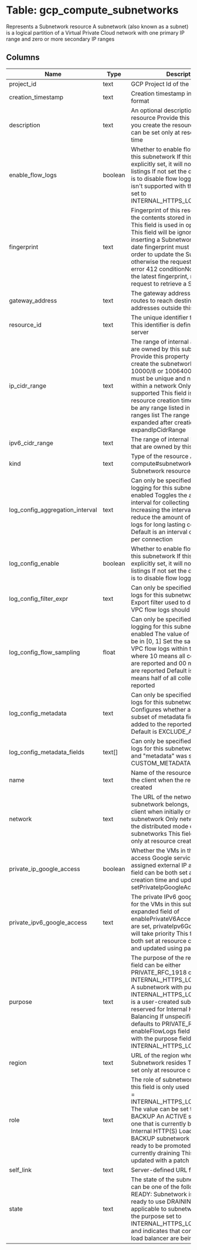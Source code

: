 
# Table: gcp_compute_subnetworks
Represents a Subnetwork resource  A subnetwork (also known as a subnet) is a logical partition of a Virtual Private Cloud network with one primary IP range and zero or more secondary IP ranges
## Columns
| Name        | Type           | Description  |
| ------------- | ------------- | -----  |
|project_id|text|GCP Project Id of the resource|
|creation_timestamp|text|Creation timestamp in RFC3339 text format|
|description|text|An optional description of this resource Provide this property when you create the resource This field can be set only at resource creation time|
|enable_flow_logs|boolean|Whether to enable flow logging for this subnetwork If this field is not explicitly set, it will not appear in get listings If not set the default behavior is to disable flow logging This field isn't supported with the purpose field set to INTERNAL_HTTPS_LOAD_BALANCER|
|fingerprint|text|Fingerprint of this resource A hash of the contents stored in this object This field is used in optimistic locking This field will be ignored when inserting a Subnetwork An up-to-date fingerprint must be provided in order to update the Subnetwork, otherwise the request will fail with error 412 conditionNotMet  To see the latest fingerprint, make a get() request to retrieve a Subnetwork|
|gateway_address|text|The gateway address for default routes to reach destination addresses outside this subnetwork|
|resource_id|text|The unique identifier for the resource This identifier is defined by the server|
|ip_cidr_range|text|The range of internal addresses that are owned by this subnetwork Provide this property when you create the subnetwork For example, 10000/8 or 1006400/10 Ranges must be unique and non-overlapping within a network Only IPv4 is supported This field is set at resource creation time The range can be any range listed in the Valid ranges list The range can be expanded after creation using expandIpCidrRange|
|ipv6_cidr_range|text|The range of internal IPv6 addresses that are owned by this subnetwork|
|kind|text|Type of the resource Always compute#subnetwork for Subnetwork resources|
|log_config_aggregation_interval|text|Can only be specified if VPC flow logging for this subnetwork is enabled Toggles the aggregation interval for collecting flow logs Increasing the interval time will reduce the amount of generated flow logs for long lasting connections Default is an interval of 5 seconds per connection|
|log_config_enable|boolean|Whether to enable flow logging for this subnetwork If this field is not explicitly set, it will not appear in get listings If not set the default behavior is to disable flow logging|
|log_config_filter_expr|text|Can only be specified if VPC flow logs for this subnetwork is enabled Export filter used to define which VPC flow logs should be logged|
|log_config_flow_sampling|float|Can only be specified if VPC flow logging for this subnetwork is enabled The value of the field must be in [0, 1] Set the sampling rate of VPC flow logs within the subnetwork where 10 means all collected logs are reported and 00 means no logs are reported Default is 05, which means half of all collected logs are reported|
|log_config_metadata|text|Can only be specified if VPC flow logs for this subnetwork is enabled Configures whether all, none or a subset of metadata fields should be added to the reported VPC flow logs Default is EXCLUDE_ALL_METADATA|
|log_config_metadata_fields|text[]|Can only be specified if VPC flow logs for this subnetwork is enabled and "metadata" was set to CUSTOM_METADATA|
|name|text|Name of the resource Provided by the client when the resource is created|
|network|text|The URL of the network to which this subnetwork belongs, provided by the client when initially creating the subnetwork Only networks that are in the distributed mode can have subnetworks This field can be set only at resource creation time|
|private_ip_google_access|boolean|Whether the VMs in this subnet can access Google services without assigned external IP addresses This field can be both set at resource creation time and updated using setPrivateIpGoogleAccess|
|private_ipv6_google_access|text|The private IPv6 google access type for the VMs in this subnet This is an expanded field of enablePrivateV6Access If both fields are set, privateIpv6GoogleAccess will take priority  This field can be both set at resource creation time and updated using patch|
|purpose|text|The purpose of the resource. This field can be either PRIVATE_RFC_1918 or INTERNAL_HTTPS_LOAD_BALANCER A subnetwork with purpose set to INTERNAL_HTTPS_LOAD_BALANCER is a user-created subnetwork that is reserved for Internal HTTP(S) Load Balancing If unspecified, the purpose defaults to PRIVATE_RFC_1918 The enableFlowLogs field isn't supported with the purpose field set to INTERNAL_HTTPS_LOAD_BALANCE|
|region|text|URL of the region where the Subnetwork resides This field can be set only at resource creation time|
|role|text|The role of subnetwork Currently, this field is only used when purpose = INTERNAL_HTTPS_LOAD_BALANCER The value can be set to ACTIVE or BACKUP An ACTIVE subnetwork is one that is currently being used for Internal HTTP(S) Load Balancing A BACKUP subnetwork is one that is ready to be promoted to ACTIVE or is currently draining This field can be updated with a patch request|
|self_link|text|Server-defined URL for the resource|
|state|text|The state of the subnetwork, which can be one of the following values: READY: Subnetwork is created and ready to use DRAINING: only applicable to subnetworks that have the purpose set to INTERNAL_HTTPS_LOAD_BALANCER and indicates that connections to the load balancer are being drained|
